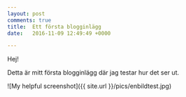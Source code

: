 ```yaml
---
layout: post
comments: true
title:  Ett första blogginlägg
date:   2016-11-09 12:49:49 +0000

---
```

Hej!

Detta är mitt första blogginlägg där jag testar hur det ser ut.

![My helpful screenshot]({{ site.url }}/pics/enbildtest.jpg)


